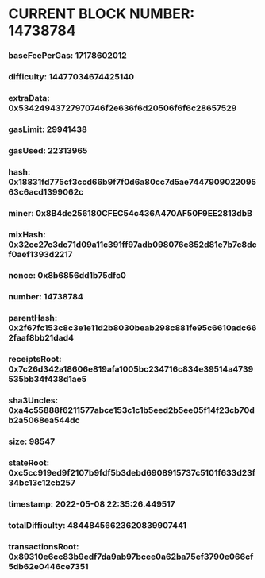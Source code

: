 # CURRENT BLOCK NUMBER: 14738784

### baseFeePerGas: 17178602012
### difficulty: 14477034674425140
### extraData: 0x53424943727970746f2e636f6d20506f6f6c28657529
### gasLimit: 29941438
### gasUsed: 22313965
### hash: 0x18831fd775cf3ccd66b9f7f0d6a80cc7d5ae744790902209563c6acd1399062c
### miner: 0x8B4de256180CFEC54c436A470AF50F9EE2813dbB
### mixHash: 0x32cc27c3dc71d09a11c391ff97adb098076e852d81e7b7c8dcf0aef1393d2217
### nonce: 0x8b6856dd1b75dfc0
### number: 14738784
### parentHash: 0x2f67fc153c8c3e1e11d2b8030beab298c881fe95c6610adc662faaf8bb21dad4
### receiptsRoot: 0x7c26d342a18606e819afa1005bc234716c834e39514a4739535bb34f438d1ae5
### sha3Uncles: 0xa4c55888f6211577abce153c1c1b5eed2b5ee05f14f23cb70db2a5068ea544dc
### size: 98547
### stateRoot: 0xc5cc919ed9f2107b9fdf5b3debd6908915737c5101f633d23f34bc13c12cb257
### timestamp: 2022-05-08 22:35:26.449517
### totalDifficulty: 48448456623620839907441
### transactionsRoot: 0x89310e6cc83b9edf7da9ab97bcee0a62ba75ef3790e066cf5db62e0446ce7351
